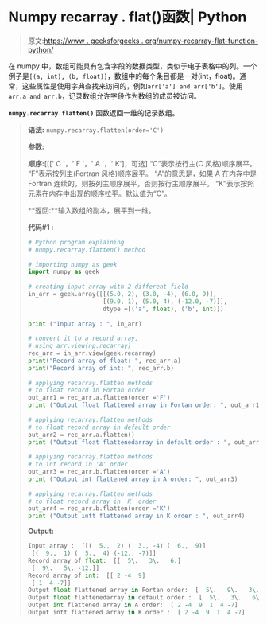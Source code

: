 # Numpy recarray . flat()函数| Python

> 原文:[https://www . geeksforgeeks . org/numpy-recarray-flat-function-python/](https://www.geeksforgeeks.org/numpy-recarray-flatten-function-python/)

在 numpy 中，数组可能具有包含字段的数据类型，类似于电子表格中的列。一个例子是`[(a, int), (b, float)]`，数组中的每个条目都是一对(int，float)。通常，这些属性是使用字典查找来访问的，例如`arr['a'] and arr['b']`。使用`arr.a and arr.b`，记录数组允许字段作为数组的成员被访问。

**`numpy.recarray.flatten()`** 函数返回一维的记录数组。

> **语法:** `numpy.recarray.flatten(order='C')`
> 
> **参数:**
> 
> **顺序:**[[[' C '，' F '，' A '，' K']，可选]
> “C”表示按行主(C 风格)顺序展平。
> “F”表示按列主(Fortran 风格)顺序展平。
> “A”的意思是，如果 A 在内存中是 Fortran 连续的，则按列主顺序展平，否则按行主顺序展平。
> “K”表示按照元素在内存中出现的顺序拉平。默认值为“C”。
> 
> **返回:**输入数组的副本，展平到一维。
> 
> **代码#1 :**
> 
> ```py
> # Python program explaining
> # numpy.recarray.flatten() method 
>    
> # importing numpy as geek
> import numpy as geek
>    
> # creating input array with 2 different field 
> in_arr = geek.array([[(5.0, 2), (3.0, -4), (6.0, 9)],
>                      [(9.0, 1), (5.0, 4), (-12.0, -7)]],
>                      dtype =[('a', float), ('b', int)])
>   
> print ("Input array : ", in_arr)
>    
> # convert it to a record array,
> # using arr.view(np.recarray)
> rec_arr = in_arr.view(geek.recarray)
> print("Record array of float: ", rec_arr.a)
> print("Record array of int: ", rec_arr.b)
>    
> # applying recarray.flatten methods
> # to float record in Fortan order
> out_arr1 = rec_arr.a.flatten(order ='F')
> print ("Output float flattened array in Fortan order: ", out_arr1) 
>    
> # applying recarray.flatten methods 
> # to float record array in default order
> out_arr2 = rec_arr.a.flatten()
> print ("Output float flattenedarray in default order : ", out_arr2)
>   
> # applying recarray.flatten methods
> # to int record in 'A' order
> out_arr3 = rec_arr.b.flatten(order ='A')
> print ("Output int flattened array in A order: ", out_arr3) 
>    
> # applying recarray.flatten methods 
> # to float record array in 'K' order
> out_arr4 = rec_arr.b.flatten(order ='K')
> print ("Output intt flattened array in K order : ", out_arr4) 
> ```
> 
> **Output:**
> 
> ```py
> Input array :  [[(  5.,  2) (  3., -4) (  6.,  9)]
>  [(  9.,  1) (  5.,  4) (-12., -7)]]
> Record array of float:  [[  5\.   3\.   6.]
>  [  9\.   5\. -12.]]
> Record array of int:  [[ 2 -4  9]
>  [ 1  4 -7]]
> Output float flattened array in Fortan order:  [  5\.   9\.   3\.   5\.   6\. -12.]
> Output float flattenedarray in default order :  [  5\.   3\.   6\.   9\.   5\. -12.]
> Output int flattened array in A order:  [ 2 -4  9  1  4 -7]
> Output intt flattened array in K order :  [ 2 -4  9  1  4 -7]
> 
> ```